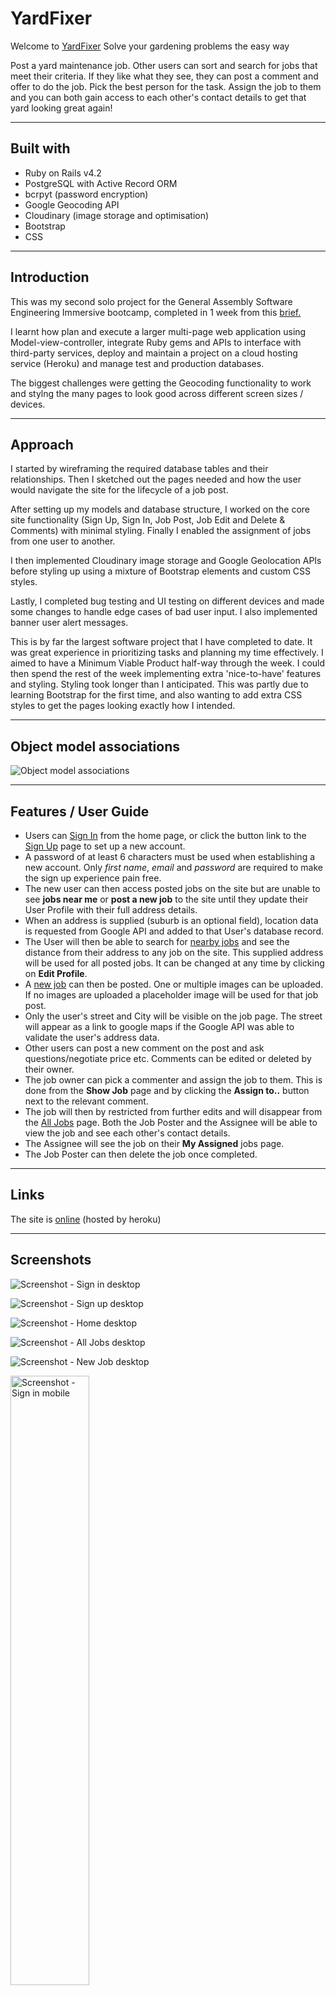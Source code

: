 # YardFixer

Welcome to [YardFixer](https://yardfixer.herokuapp.com/)
Solve your gardening problems the easy way

Post a yard maintenance job. Other users can sort and search for jobs that meet their criteria. If they like what they see, they can post a comment and offer to do the job. Pick the best person for the task. Assign the job to them and you can both gain access to each other's contact details to get that yard looking great again!

---------------------------------------------------------------

## Built with

* Ruby on Rails v4.2
* PostgreSQL with Active Record ORM
* bcrpyt (password encryption)
* Google Geocoding API 
* Cloudinary (image storage and optimisation)
* Bootstrap
* CSS


---------------------------------------------------------------
## Introduction

This was my second solo project for the General Assembly Software Engineering Immersive bootcamp, completed in 1 week from this [brief.](https://gist.github.com/wofockham/42880541c94121516109) 

I learnt how plan and execute a larger multi-page web application using Model-view-controller, integrate Ruby gems and APIs to interface with third-party services, deploy and maintain a project on a cloud hosting service (Heroku) and manage test and production databases.

The biggest challenges were getting the Geocoding functionality to work and stylng the many pages to look good across different screen sizes / devices.

---------------------------------------------------------------

## Approach

I started by wireframing the required database tables and their relationships. Then I sketched out the pages needed and how the user would navigate the site for the lifecycle of a job post. 

After setting up my models and database structure, I worked on the core site functionality (Sign Up, Sign In, Job Post, Job Edit and Delete & Comments) with minimal styling. Finally I enabled the assignment of jobs from one user to another.

I then implemented Cloudinary image storage and Google Geolocation APIs before styling up using a mixture of Bootstrap elements and custom CSS styles.

Lastly, I completed bug testing and UI testing on different devices and made some changes to handle edge cases of bad user input. I also implemented banner user alert messages.

This is by far the largest software project that I have completed to date. It was great experience in prioritizing tasks and planning my time effectively. I aimed to have a Minimum Viable Product half-way through the week. I could then spend the rest of the week implementing extra 'nice-to-have' features and styling. Styling took longer than I anticipated. This was partly due to learning Bootstrap for the first time, and also wanting to add extra CSS styles to get the pages looking exactly how I intended.

---------------------------------------------------------------

## Object model associations

![Object model associations](/app/assets/images/readme_screenshots/object_models.jpeg)

---------------------------------------------------------------


## Features / User Guide

*  Users can [Sign In](https://yardfixer.herokuapp.com/login) from the home page, or click the button link to the [Sign Up](https://yardfixer.herokuapp.com/users/new) page to set up a new account. 
*  A password of at least 6 characters must be used when establishing a new account. Only *first name*, *email* and *password* are required to make the sign up experience pain free.
*  The new user can then access posted jobs on the site but are unable to see **jobs near me** or **post a new job** to the site until they update their User Profile with their full address details.
*  When an address is supplied (suburb is an optional field), location data is requested from Google API and added to that User's database record. 
*  The User will then be able to search for [nearby jobs](https://yardfixer.herokuapp.com/jobs?sort=distance) and see the distance from their address to any job on the site. This supplied address will be used for all posted jobs. It can be changed at any time by clicking on **Edit Profile**.
* A [new job](https://yardfixer.herokuapp.com/jobs/new) can then be posted. One or multiple images can be uploaded. If no images are uploaded a placeholder image will be used for that job post.
*  Only the user's street and City will be visible on the job page. The street will appear as a link to google maps if the Google API was able to validate the user's address data.
* Other users can post a new comment on the post and ask questions/negotiate price etc. Comments can be edited or deleted by their owner.
* The job owner can pick a commenter and assign the job to them. This is done from the **Show Job** page and by clicking the **Assign to..** button next to the relevant comment.
* The job will then by restricted from further edits and will disappear from the [All Jobs](https://yardfixer.herokuapp.com/jobs) page. Both the Job Poster and the Assignee will be able to view the job and see each other's contact details.
* The Assignee will see the job on their **My Assigned** jobs page.
* The Job Poster can then delete the job once completed.


---------------------------------------------------------------

## Links

The site is [online](https://yardfixer.herokuapp.com/) (hosted by heroku)

---------------------------------------------------------------

## Screenshots

![Screenshot - Sign in desktop](/app/assets/images/readme_screenshots/sign_in_full.jpg)

![Screenshot - Sign up desktop](/app/assets/images/readme_screenshots/sign_up_full.jpg)

![Screenshot - Home desktop](/app/assets/images/readme_screenshots/home_full.jpg)

![Screenshot - All Jobs desktop](/app/assets/images/readme_screenshots/alljobs_full.jpg)

![Screenshot - New Job desktop](/app/assets/images/readme_screenshots/post_job_full.jpg)

<img src="app/assets/images/readme_screenshots/sign_in_mobile.jpg" alt="Screenshot - Sign in mobile" width="50%"/>

<img src="app/assets/images/readme_screenshots/job_mobile.jpg" alt="Screenshot - Job view mobile" width="50%"/>

<img src="app/assets/images/readme_screenshots/assigned_mobile.jpg" alt="Screenshot - My Assigned jobs mobile" width="50%"/>


---------------------------------------------------------------

## Possible future feature additions

* Better handling of currencies for overseas jobs (currently default currency is $).
* Embed Google Maps Iframe on Job Show page.
* Admin accounts with access rights to delete users and jobs.
* Liked / My Saved Jobs .
* Splitting the All Jobs across multiple pages when the number of jobs reaches a certain quantity.


